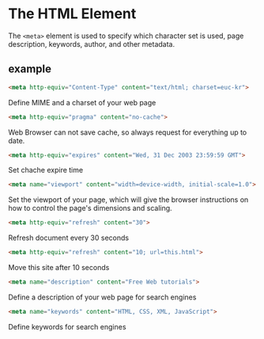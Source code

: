 # The HTML <meta> Element

The `<meta>` element is used to specify which character set is used, page description, keywords, author, and other metadata.


## example

```html
<meta http-equiv="Content-Type" content="text/html; charset=euc-kr"> 
```
Define MIME and a charset of your web page

```html
<meta http-equiv="pragma" content="no-cache">
```
Web Browser can not save cache, so always request for everything up to date.

```html
<meta http-equiv="expires" content="Wed, 31 Dec 2003 23:59:59 GMT">
```
Set chache expire time


```html
<meta name="viewport" content="width=device-width, initial-scale=1.0">
```
Set the viewport of your page, which will give the browser instructions on how to control the page's dimensions and scaling.


```html
<meta http-equiv="refresh" content="30">
```
Refresh document every 30 seconds


```html
<meta http-equiv="refresh" content="10; url=this.html">
```
Move this site after 10 seconds

```html
<meta name="description" content="Free Web tutorials">
```
Define a description of your web page for search engines

```html
<meta name="keywords" content="HTML, CSS, XML, JavaScript">
```
Define keywords for search engines
